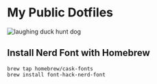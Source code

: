 # My Public Dotfiles

![laughing duck hunt dog](https://media.giphy.com/media/MdXXZh65YfC7e/giphy.gif)

## Install Nerd Font with Homebrew
```
brew tap homebrew/cask-fonts
brew install font-hack-nerd-font
```